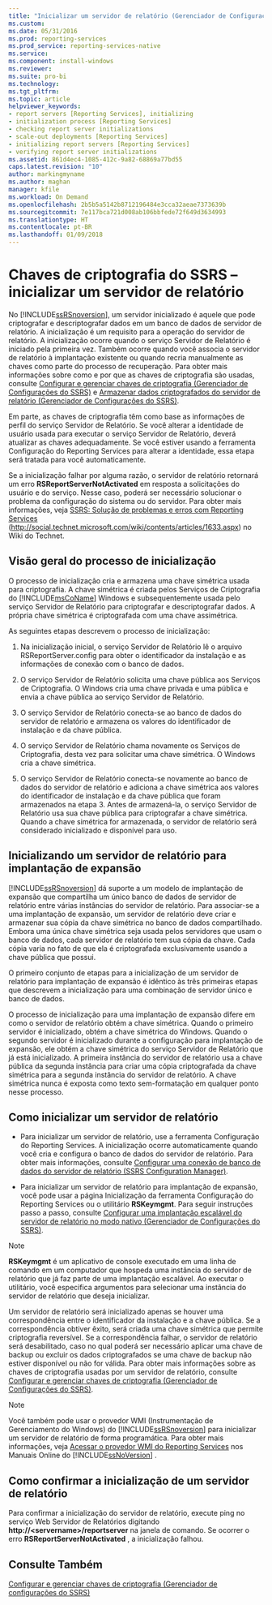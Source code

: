 ```yaml
---
title: "Inicializar um servidor de relatório (Gerenciador de Configurações do SSRS) | Microsoft Docs"
ms.custom: 
ms.date: 05/31/2016
ms.prod: reporting-services
ms.prod_service: reporting-services-native
ms.service: 
ms.component: install-windows
ms.reviewer: 
ms.suite: pro-bi
ms.technology: 
ms.tgt_pltfrm: 
ms.topic: article
helpviewer_keywords:
- report servers [Reporting Services], initializing
- initialization process [Reporting Services]
- checking report server initializations
- scale-out deployments [Reporting Services]
- initializing report servers [Reporting Services]
- verifying report server initializations
ms.assetid: 861d4ec4-1085-412c-9a82-68869a77bd55
caps.latest.revision: "10"
author: markingmyname
ms.author: maghan
manager: kfile
ms.workload: On Demand
ms.openlocfilehash: 2b5b5a5142b8712196484e3cca32aeae7373639b
ms.sourcegitcommit: 7e117bca721d008ab106bbfede72f649d3634993
ms.translationtype: HT
ms.contentlocale: pt-BR
ms.lasthandoff: 01/09/2018
---
```

# <a name="ssrs-encryption-keys---initialize-a-report-server"></a>Chaves de criptografia do SSRS – inicializar um servidor de relatório
  No [!INCLUDE[ssRSnoversion](../../includes/ssrsnoversion-md.md)], um servidor inicializado é aquele que pode criptografar e descriptografar dados em um banco de dados de servidor de relatório. A inicialização é um requisito para a operação do servidor de relatório. A inicialização ocorre quando o serviço Servidor de Relatório é iniciado pela primeira vez. Também ocorre quando você associa o servidor de relatório à implantação existente ou quando recria manualmente as chaves como parte do processo de recuperação. Para obter mais informações sobre como e por que as chaves de criptografia são usadas, consulte [Configurar e gerenciar chaves de criptografia &#40;Gerenciador de Configurações do SSRS&#41;](../../reporting-services/install-windows/ssrs-encryption-keys-manage-encryption-keys.md) e [Armazenar dados criptografados do servidor de relatório &#40;Gerenciador de Configurações do SSRS&#41;](../../reporting-services/install-windows/ssrs-encryption-keys-store-encrypted-report-server-data.md).  
  
 Em parte, as chaves de criptografia têm como base as informações de perfil do serviço Servidor de Relatório. Se você alterar a identidade de usuário usada para executar o serviço Servidor de Relatório, deverá atualizar as chaves adequadamente. Se você estiver usando a ferramenta Configuração do Reporting Services para alterar a identidade, essa etapa será tratada para você automaticamente.  
  
 Se a inicialização falhar por alguma razão, o servidor de relatório retornará um erro **RSReportServerNotActivated** em resposta a solicitações do usuário e do serviço. Nesse caso, poderá ser necessário solucionar o problema da configuração do sistema ou do servidor. Para obter mais informações, veja [SSRS: Solução de problemas e erros com Reporting Services](http://social.technet.microsoft.com/wiki/contents/articles/1633.aspx) (http://social.technet.microsoft.com/wiki/contents/articles/1633.aspx) no Wiki do Technet.  
  
## <a name="overview-of-the-initialization-process"></a>Visão geral do processo de inicialização  
 O processo de inicialização cria e armazena uma chave simétrica usada para criptografia. A chave simétrica é criada pelos Serviços de Criptografia do [!INCLUDE[msCoName](../../includes/msconame-md.md)] Windows e subsequentemente usada pelo serviço Servidor de Relatório para criptografar e descriptografar dados. A própria chave simétrica é criptografada com uma chave assimétrica.  
  
 As seguintes etapas descrevem o processo de inicialização:  
  
1.  Na inicialização inicial, o serviço Servidor de Relatório lê o arquivo RSReportServer.config para obter o identificador da instalação e as informações de conexão com o banco de dados.  
  
2.  O serviço Servidor de Relatório solicita uma chave pública aos Serviços de Criptografia. O Windows cria uma chave privada e uma pública e envia a chave pública ao serviço Servidor de Relatório.  
  
3.  O serviço Servidor de Relatório conecta-se ao banco de dados do servidor de relatório e armazena os valores do identificador de instalação e da chave pública.  
  
4.  O serviço Servidor de Relatório chama novamente os Serviços de Criptografia, desta vez para solicitar uma chave simétrica. O Windows cria a chave simétrica.  
  
5.  O serviço Servidor de Relatório conecta-se novamente ao banco de dados do servidor de relatório e adiciona a chave simétrica aos valores do identificador de instalação e da chave pública que foram armazenados na etapa 3. Antes de armazená-la, o serviço Servidor de Relatório usa sua chave pública para criptografar a chave simétrica. Quando a chave simétrica for armazenada, o servidor de relatório será considerado inicializado e disponível para uso.  
  
## <a name="initializing-a-report-server-for-scale-out-deployment"></a>Inicializando um servidor de relatório para implantação de expansão  
 [!INCLUDE[ssRSnoversion](../../includes/ssrsnoversion-md.md)] dá suporte a um modelo de implantação de expansão que compartilha um único banco de dados de servidor de relatório entre várias instâncias do servidor de relatório. Para associar-se a uma implantação de expansão, um servidor de relatório deve criar e armazenar sua cópia da chave simétrica no banco de dados compartilhado. Embora uma única chave simétrica seja usada pelos servidores que usam o banco de dados, cada servidor de relatório tem sua cópia da chave. Cada cópia varia no fato de que ela é criptografada exclusivamente usando a chave pública que possui.  
  
 O primeiro conjunto de etapas para a inicialização de um servidor de relatório para implantação de expansão é idêntico às três primeiras etapas que descrevem a inicialização para uma combinação de servidor único e banco de dados.  
  
 O processo de inicialização para uma implantação de expansão difere em como o servidor de relatório obtém a chave simétrica. Quando o primeiro servidor é inicializado, obtém a chave simétrica do Windows. Quando o segundo servidor é inicializado durante a configuração para implantação de expansão, ele obtém a chave simétrica do serviço Servidor de Relatório que já está inicializado. A primeira instância do servidor de relatório usa a chave pública da segunda instância para criar uma cópia criptografada da chave simétrica para a segunda instância do servidor de relatório. A chave simétrica nunca é exposta como texto sem-formatação em qualquer ponto nesse processo.  
  
## <a name="how-to-initialize-a-report-server"></a>Como inicializar um servidor de relatório  
  
-   Para inicializar um servidor de relatório, use a ferramenta Configuração do Reporting Services. A inicialização ocorre automaticamente quando você cria e configura o banco de dados do servidor de relatório. Para obter mais informações, consulte [Configurar uma conexão de banco de dados do servidor de relatório &#40;SSRS Configuration Manager&#41;](../../reporting-services/install-windows/configure-a-report-server-database-connection-ssrs-configuration-manager.md).  
  
-   Para inicializar um servidor de relatório para implantação de expansão, você pode usar a página Inicialização da ferramenta Configuração do Reporting Services ou o utilitário **RSKeymgmt**. Para seguir instruções passo a passo, consulte [Configurar uma implantação escalável do servidor de relatório no modo nativo &#40;Gerenciador de Configurações do SSRS&#41;](../../reporting-services/install-windows/configure-a-native-mode-report-server-scale-out-deployment.md).  
  
> [!NOTE]  
>  **RSKeymgmt** é um aplicativo de console executado em uma linha de comando em um computador que hospeda uma instância do servidor de relatório que já faz parte de uma implantação escalável. Ao executar o utilitário, você especifica argumentos para selecionar uma instância do servidor de relatório que deseja inicializar.  
  
 Um servidor de relatório será inicializado apenas se houver uma correspondência entre o identificador da instalação e a chave pública. Se a correspondência obtiver êxito, será criada uma chave simétrica que permite criptografia reversível. Se a correspondência falhar, o servidor de relatório será desabilitado, caso no qual poderá ser necessário aplicar uma chave de backup ou excluir os dados criptografados se uma chave de backup não estiver disponível ou não for válida. Para obter mais informações sobre as chaves de criptografia usadas por um servidor de relatório, consulte [Configurar e gerenciar chaves de criptografia &#40;Gerenciador de Configurações do SSRS&#41;](../../reporting-services/install-windows/ssrs-encryption-keys-manage-encryption-keys.md).  
  
> [!NOTE]  
>  Você também pode usar o provedor WMI (Instrumentação de Gerenciamento do Windows) do [!INCLUDE[ssRSnoversion](../../includes/ssrsnoversion-md.md)] para inicializar um servidor de relatório de forma programática. Para obter mais informações, veja [Acessar o provedor WMI do Reporting Services](../../reporting-services/tools/access-the-reporting-services-wmi-provider.md) nos Manuais Online do [!INCLUDE[ssNoVersion](../../includes/ssnoversion-md.md)] .  
  
## <a name="how-to-confirm-a-report-server-initialization"></a>Como confirmar a inicialização de um servidor de relatório  
 Para confirmar a inicialização do servidor de relatório, execute ping no serviço Web Servidor de Relatórios digitando **http://\<servername>/reportserver** na janela de comando. Se ocorrer o erro **RSReportServerNotActivated** , a inicialização falhou.  
  
## <a name="see-also"></a>Consulte Também
[Configurar e gerenciar chaves de criptografia (Gerenciador de configurações do SSRS)](../../reporting-services/install-windows/ssrs-encryption-keys-manage-encryption-keys.md)
  
  
